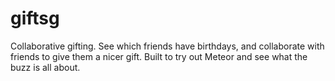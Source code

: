 giftsg
======

Collaborative gifting. See which friends have birthdays, and collaborate with friends to give them a nicer gift. Built to try out Meteor and see what the buzz is all about.